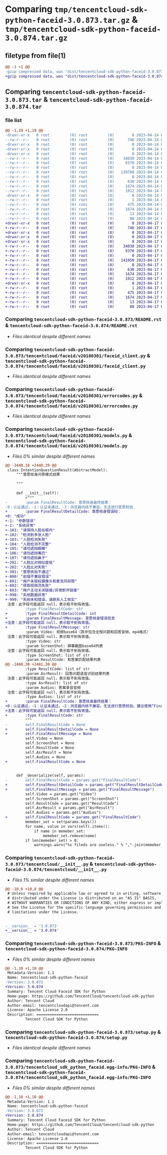 # Comparing `tmp/tencentcloud-sdk-python-faceid-3.0.873.tar.gz` & `tmp/tencentcloud-sdk-python-faceid-3.0.874.tar.gz`

## filetype from file(1)

```diff
@@ -1 +1 @@
-gzip compressed data, was "dist/tencentcloud-sdk-python-faceid-3.0.873.tar", last modified: Fri Apr 14 00:37:28 2023, max compression
+gzip compressed data, was "dist/tencentcloud-sdk-python-faceid-3.0.874.tar", last modified: Mon Apr 17 00:30:12 2023, max compression
```

## Comparing `tencentcloud-sdk-python-faceid-3.0.873.tar` & `tencentcloud-sdk-python-faceid-3.0.874.tar`

### file list

```diff
@@ -1,19 +1,19 @@
-drwxr-xr-x   0 root         (0) root         (0)        0 2023-04-14 00:37:28.000000 tencentcloud-sdk-python-faceid-3.0.873/
--rw-r--r--   0 root         (0) root         (0)      746 2023-04-14 00:37:28.000000 tencentcloud-sdk-python-faceid-3.0.873/README.rst
-drwxr-xr-x   0 root         (0) root         (0)        0 2023-04-14 00:37:28.000000 tencentcloud-sdk-python-faceid-3.0.873/tencentcloud/
-drwxr-xr-x   0 root         (0) root         (0)        0 2023-04-14 00:37:28.000000 tencentcloud-sdk-python-faceid-3.0.873/tencentcloud/faceid/
-drwxr-xr-x   0 root         (0) root         (0)        0 2023-04-14 00:37:28.000000 tencentcloud-sdk-python-faceid-3.0.873/tencentcloud/faceid/v20180301/
--rw-r--r--   0 root         (0) root         (0)    34030 2023-04-14 00:37:28.000000 tencentcloud-sdk-python-faceid-3.0.873/tencentcloud/faceid/v20180301/faceid_client.py
--rw-r--r--   0 root         (0) root         (0)     9370 2023-04-14 00:37:28.000000 tencentcloud-sdk-python-faceid-3.0.873/tencentcloud/faceid/v20180301/errorcodes.py
--rw-r--r--   0 root         (0) root         (0)        0 2023-04-14 00:37:28.000000 tencentcloud-sdk-python-faceid-3.0.873/tencentcloud/faceid/v20180301/__init__.py
--rw-r--r--   0 root         (0) root         (0)   139760 2023-04-14 00:37:28.000000 tencentcloud-sdk-python-faceid-3.0.873/tencentcloud/faceid/v20180301/models.py
--rw-r--r--   0 root         (0) root         (0)        0 2023-04-14 00:37:28.000000 tencentcloud-sdk-python-faceid-3.0.873/tencentcloud/faceid/__init__.py
--rw-r--r--   0 root         (0) root         (0)      630 2023-04-14 00:37:28.000000 tencentcloud-sdk-python-faceid-3.0.873/tencentcloud/__init__.py
--rw-r--r--   0 root         (0) root         (0)     1674 2023-04-14 00:37:28.000000 tencentcloud-sdk-python-faceid-3.0.873/PKG-INFO
--rw-r--r--   0 root         (0) root         (0)     1012 2023-04-14 00:37:28.000000 tencentcloud-sdk-python-faceid-3.0.873/setup.py
-drwxr-xr-x   0 root         (0) root         (0)        0 2023-04-14 00:37:28.000000 tencentcloud-sdk-python-faceid-3.0.873/tencentcloud_sdk_python_faceid.egg-info/
--rw-r--r--   0 root         (0) root         (0)        1 2023-04-14 00:37:28.000000 tencentcloud-sdk-python-faceid-3.0.873/tencentcloud_sdk_python_faceid.egg-info/dependency_links.txt
--rw-r--r--   0 root         (0) root         (0)      475 2023-04-14 00:37:28.000000 tencentcloud-sdk-python-faceid-3.0.873/tencentcloud_sdk_python_faceid.egg-info/SOURCES.txt
--rw-r--r--   0 root         (0) root         (0)     1674 2023-04-14 00:37:28.000000 tencentcloud-sdk-python-faceid-3.0.873/tencentcloud_sdk_python_faceid.egg-info/PKG-INFO
--rw-r--r--   0 root         (0) root         (0)       13 2023-04-14 00:37:28.000000 tencentcloud-sdk-python-faceid-3.0.873/tencentcloud_sdk_python_faceid.egg-info/top_level.txt
--rw-r--r--   0 root         (0) root         (0)       88 2023-04-14 00:37:28.000000 tencentcloud-sdk-python-faceid-3.0.873/setup.cfg
+drwxr-xr-x   0 root         (0) root         (0)        0 2023-04-17 00:30:12.000000 tencentcloud-sdk-python-faceid-3.0.874/
+-rw-r--r--   0 root         (0) root         (0)      746 2023-04-17 00:30:12.000000 tencentcloud-sdk-python-faceid-3.0.874/README.rst
+drwxr-xr-x   0 root         (0) root         (0)        0 2023-04-17 00:30:12.000000 tencentcloud-sdk-python-faceid-3.0.874/tencentcloud/
+drwxr-xr-x   0 root         (0) root         (0)        0 2023-04-17 00:30:12.000000 tencentcloud-sdk-python-faceid-3.0.874/tencentcloud/faceid/
+drwxr-xr-x   0 root         (0) root         (0)        0 2023-04-17 00:30:12.000000 tencentcloud-sdk-python-faceid-3.0.874/tencentcloud/faceid/v20180301/
+-rw-r--r--   0 root         (0) root         (0)    34030 2023-04-17 00:30:12.000000 tencentcloud-sdk-python-faceid-3.0.874/tencentcloud/faceid/v20180301/faceid_client.py
+-rw-r--r--   0 root         (0) root         (0)     9370 2023-04-17 00:30:12.000000 tencentcloud-sdk-python-faceid-3.0.874/tencentcloud/faceid/v20180301/errorcodes.py
+-rw-r--r--   0 root         (0) root         (0)        0 2023-04-17 00:30:12.000000 tencentcloud-sdk-python-faceid-3.0.874/tencentcloud/faceid/v20180301/__init__.py
+-rw-r--r--   0 root         (0) root         (0)   141050 2023-04-17 00:30:12.000000 tencentcloud-sdk-python-faceid-3.0.874/tencentcloud/faceid/v20180301/models.py
+-rw-r--r--   0 root         (0) root         (0)        0 2023-04-17 00:30:12.000000 tencentcloud-sdk-python-faceid-3.0.874/tencentcloud/faceid/__init__.py
+-rw-r--r--   0 root         (0) root         (0)      630 2023-04-17 00:30:12.000000 tencentcloud-sdk-python-faceid-3.0.874/tencentcloud/__init__.py
+-rw-r--r--   0 root         (0) root         (0)     1674 2023-04-17 00:30:12.000000 tencentcloud-sdk-python-faceid-3.0.874/PKG-INFO
+-rw-r--r--   0 root         (0) root         (0)     1012 2023-04-17 00:30:12.000000 tencentcloud-sdk-python-faceid-3.0.874/setup.py
+drwxr-xr-x   0 root         (0) root         (0)        0 2023-04-17 00:30:12.000000 tencentcloud-sdk-python-faceid-3.0.874/tencentcloud_sdk_python_faceid.egg-info/
+-rw-r--r--   0 root         (0) root         (0)        1 2023-04-17 00:30:12.000000 tencentcloud-sdk-python-faceid-3.0.874/tencentcloud_sdk_python_faceid.egg-info/dependency_links.txt
+-rw-r--r--   0 root         (0) root         (0)      475 2023-04-17 00:30:12.000000 tencentcloud-sdk-python-faceid-3.0.874/tencentcloud_sdk_python_faceid.egg-info/SOURCES.txt
+-rw-r--r--   0 root         (0) root         (0)     1674 2023-04-17 00:30:12.000000 tencentcloud-sdk-python-faceid-3.0.874/tencentcloud_sdk_python_faceid.egg-info/PKG-INFO
+-rw-r--r--   0 root         (0) root         (0)       13 2023-04-17 00:30:12.000000 tencentcloud-sdk-python-faceid-3.0.874/tencentcloud_sdk_python_faceid.egg-info/top_level.txt
+-rw-r--r--   0 root         (0) root         (0)       88 2023-04-17 00:30:12.000000 tencentcloud-sdk-python-faceid-3.0.874/setup.cfg
```

### Comparing `tencentcloud-sdk-python-faceid-3.0.873/README.rst` & `tencentcloud-sdk-python-faceid-3.0.874/README.rst`

 * *Files identical despite different names*

### Comparing `tencentcloud-sdk-python-faceid-3.0.873/tencentcloud/faceid/v20180301/faceid_client.py` & `tencentcloud-sdk-python-faceid-3.0.874/tencentcloud/faceid/v20180301/faceid_client.py`

 * *Files identical despite different names*

### Comparing `tencentcloud-sdk-python-faceid-3.0.873/tencentcloud/faceid/v20180301/errorcodes.py` & `tencentcloud-sdk-python-faceid-3.0.874/tencentcloud/faceid/v20180301/errorcodes.py`

 * *Files identical despite different names*

### Comparing `tencentcloud-sdk-python-faceid-3.0.873/tencentcloud/faceid/v20180301/models.py` & `tencentcloud-sdk-python-faceid-3.0.874/tencentcloud/faceid/v20180301/models.py`

 * *Files 0% similar despite different names*

```diff
@@ -2440,18 +2440,39 @@
 class IntentionQuestionResult(AbstractModel):
     """意愿核身问答模式结果
 
     """
 
     def __init__(self):
         r"""
-        :param FinalResultCode: 意愿核身最终结果：
-0：认证通过，-1：认证未通过，-2：浏览器内核不兼容，无法进行意愿校验
+        :param FinalResultDetailCode: 意愿核身错误码：
+0: "成功"       
+-1: "参数错误"    
+-2: "系统异常"    
+-101: "请保持人脸在框内"    
+-102: "检测到多张人脸"   
+-103: "人脸检测失败"   
+-104: "人脸检测不完整"   
+-105: "请勿遮挡眼睛"    
+-106: "请勿遮挡嘴巴"     
+-107: "请勿遮挡鼻子"     
+-201: "人脸比对相似度低"    
+-202: "人脸比对失败"    
+-301: "意愿核验不通过"   
+-800: "前端不兼容错误"    
+-801: "用户未授权摄像头和麦克风权限"   
+-802: "获取视频流失败"   
+-803: "用户主动关闭链接/异常断开链接"   
+-998: "系统数据异常"   
+-999: "系统未知错误，请联系人工核实"   
 注意：此字段可能返回 null，表示取不到有效值。
-        :type FinalResultCode: str
+        :type FinalResultDetailCode: int
+        :param FinalResultMessage: 意愿核身错误信息
+注意：此字段可能返回 null，表示取不到有效值。
+        :type FinalResultMessage: str
         :param Video: 视频base64（其中包含全程问题和回答音频，mp4格式）
 注意：此字段可能返回 null，表示取不到有效值。
         :type Video: str
         :param ScreenShot: 屏幕截图base64列表
 注意：此字段可能返回 null，表示取不到有效值。
         :type ScreenShot: list of str
         :param ResultCode: 和答案匹配结果列表
@@ -2460,30 +2481,38 @@
         :type ResultCode: list of str
         :param AsrResult: 回答问题语音识别结果列表
 注意：此字段可能返回 null，表示取不到有效值。
         :type AsrResult: list of str
         :param Audios: 答案录音音频
 注意：此字段可能返回 null，表示取不到有效值。
         :type Audios: list of str
+        :param FinalResultCode: 意愿核身最终结果：
+0：认证通过，-1：认证未通过，-2：浏览器内核不兼容，无法进行意愿校验。建议使用“FinalResultDetailCode”参数获取详细的错误码信息。
+注意：此字段可能返回 null，表示取不到有效值。
+        :type FinalResultCode: str
         """
-        self.FinalResultCode = None
+        self.FinalResultDetailCode = None
+        self.FinalResultMessage = None
         self.Video = None
         self.ScreenShot = None
         self.ResultCode = None
         self.AsrResult = None
         self.Audios = None
+        self.FinalResultCode = None
 
 
     def _deserialize(self, params):
-        self.FinalResultCode = params.get("FinalResultCode")
+        self.FinalResultDetailCode = params.get("FinalResultDetailCode")
+        self.FinalResultMessage = params.get("FinalResultMessage")
         self.Video = params.get("Video")
         self.ScreenShot = params.get("ScreenShot")
         self.ResultCode = params.get("ResultCode")
         self.AsrResult = params.get("AsrResult")
         self.Audios = params.get("Audios")
+        self.FinalResultCode = params.get("FinalResultCode")
         memeber_set = set(params.keys())
         for name, value in vars(self).items():
             if name in memeber_set:
                 memeber_set.remove(name)
         if len(memeber_set) > 0:
             warnings.warn("%s fileds are useless." % ",".join(memeber_set))
```

### Comparing `tencentcloud-sdk-python-faceid-3.0.873/tencentcloud/__init__.py` & `tencentcloud-sdk-python-faceid-3.0.874/tencentcloud/__init__.py`

 * *Files 1% similar despite different names*

```diff
@@ -10,8 +10,8 @@
 # Unless required by applicable law or agreed to in writing, software
 # distributed under the License is distributed on an "AS IS" BASIS,
 # WITHOUT WARRANTIES OR CONDITIONS OF ANY KIND, either express or implied.
 # See the License for the specific language governing permissions and
 # limitations under the License.
 
 
-__version__ = '3.0.873'
+__version__ = '3.0.874'
```

### Comparing `tencentcloud-sdk-python-faceid-3.0.873/PKG-INFO` & `tencentcloud-sdk-python-faceid-3.0.874/PKG-INFO`

 * *Files 0% similar despite different names*

```diff
@@ -1,10 +1,10 @@
 Metadata-Version: 1.1
 Name: tencentcloud-sdk-python-faceid
-Version: 3.0.873
+Version: 3.0.874
 Summary: Tencent Cloud Faceid SDK for Python
 Home-page: https://github.com/TencentCloud/tencentcloud-sdk-python
 Author: Tencent Cloud
 Author-email: tencentcloudapi@tencent.com
 License: Apache License 2.0
 Description: ============================
         Tencent Cloud SDK for Python
```

### Comparing `tencentcloud-sdk-python-faceid-3.0.873/setup.py` & `tencentcloud-sdk-python-faceid-3.0.874/setup.py`

 * *Files identical despite different names*

### Comparing `tencentcloud-sdk-python-faceid-3.0.873/tencentcloud_sdk_python_faceid.egg-info/PKG-INFO` & `tencentcloud-sdk-python-faceid-3.0.874/tencentcloud_sdk_python_faceid.egg-info/PKG-INFO`

 * *Files 0% similar despite different names*

```diff
@@ -1,10 +1,10 @@
 Metadata-Version: 1.1
 Name: tencentcloud-sdk-python-faceid
-Version: 3.0.873
+Version: 3.0.874
 Summary: Tencent Cloud Faceid SDK for Python
 Home-page: https://github.com/TencentCloud/tencentcloud-sdk-python
 Author: Tencent Cloud
 Author-email: tencentcloudapi@tencent.com
 License: Apache License 2.0
 Description: ============================
         Tencent Cloud SDK for Python
```

